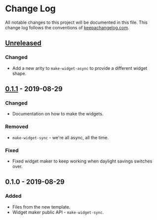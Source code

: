 # Change Log
All notable changes to this project will be documented in this file. This change log follows the conventions of [keepachangelog.com](http://keepachangelog.com/).

## [Unreleased]
### Changed
- Add a new arity to `make-widget-async` to provide a different widget shape.

## [0.1.1] - 2019-08-29
### Changed
- Documentation on how to make the widgets.

### Removed
- `make-widget-sync` - we're all async, all the time.

### Fixed
- Fixed widget maker to keep working when daylight savings switches over.

## 0.1.0 - 2019-08-29
### Added
- Files from the new template.
- Widget maker public API - `make-widget-sync`.

[Unreleased]: https://github.com/your-name/clj-left-pad/compare/0.1.1...HEAD
[0.1.1]: https://github.com/your-name/clj-left-pad/compare/0.1.0...0.1.1
